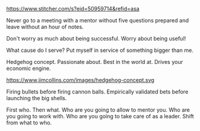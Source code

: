 https://www.stitcher.com/s?eid=50959714&refid=asa

Never go to a meeting with a mentor without five questions prepared and leave without an hour of notes. 

Don't worry as much about being successful. Worry about being useful!

What cause do I serve? Put myself in service of something bigger than me. 

Hedgehog concept. Passionate about. Best in the world at. Drives your economic engine. 

https://www.jimcollins.com/images/hedgehog-concept.svg

Firing bullets before firing cannon balls. Empirically validated bets before launching the big shells.

First who. Then what. Who are you going to allow to mentor you. Who are you going to work with. Who are you going to take care of as a leader. Shift from what to who. 